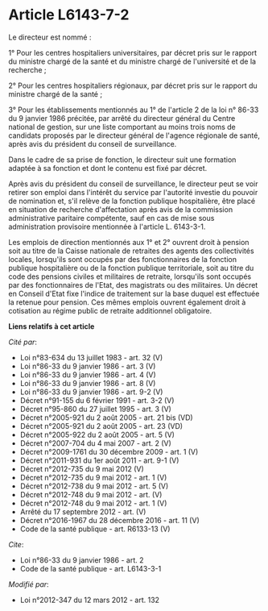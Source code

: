 # Article L6143-7-2

Le directeur est nommé : 

1° Pour les centres hospitaliers universitaires, par décret pris sur le rapport du ministre chargé de la santé et du ministre
chargé de l'université et de la recherche ; 

2° Pour les centres hospitaliers régionaux, par décret pris sur le rapport du ministre chargé de la santé ; 

3° Pour les établissements mentionnés au 1° de l'article 2 de la loi n° 86-33 du 9 janvier 1986 précitée, par arrêté du
directeur général du Centre national de gestion, sur une liste comportant au moins trois noms de candidats proposés par le
directeur général de l'agence régionale de santé, après avis du président du conseil de surveillance. 

Dans le cadre de sa prise de fonction, le directeur suit une formation adaptée à sa fonction et dont le contenu est fixé par
décret. 

Après avis du président du conseil de surveillance, le directeur peut se voir retirer son emploi dans l'intérêt du service
par l'autorité investie du pouvoir de nomination et, s'il relève de la fonction publique hospitalière, être placé en
situation de recherche d'affectation après avis de la commission administrative paritaire compétente, sauf en cas de mise
sous administration provisoire mentionnée à l'article L. 6143-3-1.

Les  emplois de direction mentionnés aux 1° et 2° ouvrent droit à pension  soit au titre de la Caisse nationale de retraites
des agents des  collectivités locales, lorsqu'ils sont occupés par des fonctionnaires de  la fonction publique hospitalière
ou de la fonction publique  territoriale, soit au titre du code des pensions civiles et militaires de retraite,  lorsqu'ils
sont occupés par des fonctionnaires de l'Etat, des  magistrats ou des militaires. Un décret en Conseil d'Etat fixe l'indice
de traitement sur la base duquel est effectuée la retenue pour pension.  Ces mêmes emplois ouvrent également droit à
cotisation au régime public  de retraite additionnel obligatoire.

**Liens relatifs à cet article**

_Cité par_:

  - Loi n°83-634 du 13 juillet 1983 - art. 32 (V)
  - Loi n°86-33 du 9 janvier 1986 - art. 3 (V)
  - Loi n°86-33 du 9 janvier 1986 - art. 4 (V)
  - Loi n°86-33 du 9 janvier 1986 - art. 8 (V)
  - Loi n°86-33 du 9 janvier 1986 - art. 9-2 (V)
  - Décret n°91-155 du 6 février 1991 - art. 3-2 (V)
  - Décret n°95-860 du 27 juillet 1995 - art. 3 (V)
  - Décret n°2005-921 du 2 août 2005 - art. 21 bis (VD)
  - Décret n°2005-921 du 2 août 2005 - art. 23 (VD)
  - Décret n°2005-922 du 2 août 2005 - art. 5 (V)
  - Décret n°2007-704 du 4 mai 2007 - art. 2 (V)
  - Décret n°2009-1761 du 30 décembre 2009 - art. 1 (V)
  - Décret n°2011-931 du 1er août 2011 - art. 9-1 (V)
  - Décret n°2012-735 du 9 mai 2012 (V)
  - Décret n°2012-735 du 9 mai 2012 - art. 1 (V)
  - Décret n°2012-738 du 9 mai 2012 - art. 5 (V)
  - Décret n°2012-748 du 9 mai 2012 - art. (V)
  - Décret n°2012-748 du 9 mai 2012 - art. 1 (V)
  - Arrêté du 17 septembre 2012 - art. (V)
  - Décret n°2016-1967 du 28 décembre 2016 - art. 11 (V)
  - Code de la santé publique - art. R6133-13 (V)

_Cite_:

  - Loi n°86-33 du 9 janvier 1986 - art. 2
  - Code de la santé publique - art. L6143-3-1

_Modifié par_:

  - Loi n°2012-347 du 12 mars 2012 - art. 132
